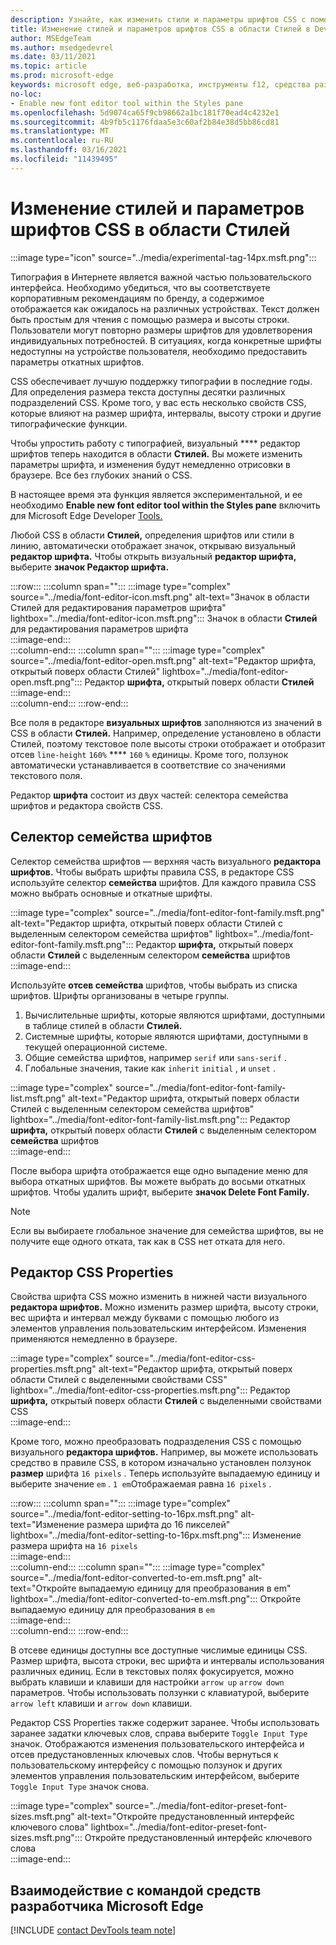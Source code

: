 ```yaml
---
description: Узнайте, как изменить стили и параметры шрифтов CSS с помощью области стилей в Microsoft Edge DevTools.
title: Изменение стилей и параметров шрифтов CSS в области Стилей в DevTools
author: MSEdgeTeam
ms.author: msedgedevrel
ms.date: 03/11/2021
ms.topic: article
ms.prod: microsoft-edge
keywords: microsoft edge, веб-разработка, инструменты f12, средства разработчика
no-loc:
- Enable new font editor tool within the Styles pane
ms.openlocfilehash: 5d9074ca65f9cb98662a1bc181f70ead4c4232e1
ms.sourcegitcommit: 4b9fb5c1176fdaa5e3c60af2b84e38d5bb86cd81
ms.translationtype: MT
ms.contentlocale: ru-RU
ms.lasthandoff: 03/16/2021
ms.locfileid: "11439495"
---
```

# <a name="edit-css-font-styles-and-settings-in-the-styles-pane"></a>Изменение стилей и параметров шрифтов CSS в области Стилей  

:::image type="icon" source="../media/experimental-tag-14px.msft.png":::

Типография в Интернете является важной частью пользовательского интерфейса.  Необходимо убедиться, что вы соответствуете корпоративным рекомендациям по бренду, а содержимое отображается как ожидалось на различных устройствах.  Текст должен быть простым для чтения с помощью размера и высоты строки.  Пользователи могут повторно размеры шрифтов для удовлетворения индивидуальных потребностей.  В ситуациях, когда конкретные шрифты недоступны на устройстве пользователя, необходимо предоставить параметры откатных шрифтов.  

CSS обеспечивает лучшую поддержку типографии в последние годы.  Для определения размера текста доступны десятки различных подразделений CSS.  Кроме того, у вас есть несколько свойств CSS, которые влияют на размер шрифта, интервалы, высоту строки и другие типографические функции.  

Чтобы упростить работу с типографией, визуальный **** редактор шрифтов теперь находится в области **Стилей.**  Вы можете изменить параметры шрифта, и изменения будут немедленно отрисовки в браузере.  Все без глубоких знаний о CSS.  

В настоящее время эта функция является экспериментальной, и ее необходимо **Enable new font editor tool within the Styles pane** включить для Microsoft Edge Developer [Tools.][DevtoolsExperimentalFeaturesIndexTurnOnExperimentalFeatures]  

Любой CSS в области **Стилей,** определения шрифтов или стили в линию, автоматически отображает значок, открываю визуальный **редактор шрифта.**  Чтобы открыть визуальный **редактор шрифта,** выберите **значок Редактор шрифта.**  

:::row:::
   :::column span="":::
      :::image type="complex" source="../media/font-editor-icon.msft.png" alt-text="Значок в области Стилей для редактирования параметров шрифта" lightbox="../media/font-editor-icon.msft.png":::
         Значок в области **Стилей** для редактирования параметров шрифта  
      :::image-end:::  
   :::column-end:::
   :::column span="":::
      :::image type="complex" source="../media/font-editor-open.msft.png" alt-text="Редактор шрифта, открытый поверх области Стилей" lightbox="../media/font-editor-open.msft.png":::
         Редактор **шрифта,** открытый поверх области **Стилей**  
      :::image-end:::  
   :::column-end:::
:::row-end:::  

Все поля в редакторе **визуальных шрифтов** заполняются из значений в CSS в области **Стилей.**  Например, определение установлено в области Стилей, поэтому текстовое поле высоты строки отображает и отобразит отсев `line-height` `160%` **** `160` `%` единицы.  Кроме того, ползунок автоматически устанавливается в соответствие со значениями текстового поля.  

Редактор **шрифта** состоит из двух частей: селектора семейства шрифтов и редактора свойств CSS.  

## <a name="the-font-family-selector"></a>Селектор семейства шрифтов  

Селектор семейства шрифтов — верхняя часть визуального **редактора шрифтов.**  Чтобы выбрать шрифты правила CSS, в редакторе CSS используйте селектор **семейства** шрифтов.  Для каждого правила CSS можно выбрать основные и откатные шрифты.  

:::image type="complex" source="../media/font-editor-font-family.msft.png" alt-text="Редактор шрифта, открытый поверх области Стилей с выделенным селектором семейства шрифтов" lightbox="../media/font-editor-font-family.msft.png":::
   Редактор **шрифта,** открытый поверх области **Стилей** с выделенным селектором **семейства** шрифтов  
:::image-end:::  

Используйте **отсев семейства** шрифтов, чтобы выбрать из списка шрифтов.  Шрифты организованы в четыре группы.  

1.  Вычислительные шрифты, которые являются шрифтами, доступными в таблице стилей в области **Стилей.**  
1.  Системные шрифты, которые являются шрифтами, доступными в текущей операционной системе.  
1.  Общие семейства шрифтов, например `serif` или `sans-serif` .  
1.  Глобальные значения, такие как `inherit` `initial` , и `unset` .  
    
:::image type="complex" source="../media/font-editor-font-family-list.msft.png" alt-text="Редактор шрифта, открытый поверх области Стилей с выделенным селектором семейства шрифтов" lightbox="../media/font-editor-font-family-list.msft.png":::
   Редактор **шрифта,** открытый поверх области **Стилей** с выделенным селектором **семейства** шрифтов  
:::image-end:::  

После выбора шрифта отображается еще одно выпадение меню для выбора откатных шрифтов.  Вы можете выбрать до восьми откатных шрифтов.  Чтобы удалить шрифт, выберите **значок Delete Font Family.**  

<!--:::image type="complex" source="../media/font-editor-defining-fonts.msft.png" alt-text="The font editor with a defined list of fonts and fallback fonts" lightbox="../media/font-editor-defining-fonts.msft.png":::
   The **Font Editor** with a defined list of fonts and fallback fonts highlighted
:::image-end:::  -->

> [!NOTE]
> Если вы выбираете глобальное значение для семейства шрифтов, вы не получите еще одного отката, так как в CSS нет отката для него.  

## <a name="the-css-properties-editor"></a>Редактор CSS Properties  

Свойства шрифта CSS можно изменить в нижней части визуального **редактора шрифтов.**  Можно изменить размер шрифта, высоту строки, вес шрифта и интервал между буквами с помощью любого из элементов управления пользовательским интерфейсом.  Изменения применяются немедленно в браузере.  

:::image type="complex" source="../media/font-editor-css-properties.msft.png" alt-text="Редактор шрифта, открытый поверх области Стилей с выделенными свойствами CSS" lightbox="../media/font-editor-css-properties.msft.png":::
   Редактор **шрифта,** открытый поверх области **Стилей** с выделенными свойствами CSS  
:::image-end:::  

Кроме того, можно преобразовать подразделения CSS с помощью визуального **редактора шрифтов.**  Например, вы можете использовать средство в правиле CSS, в котором изначально установлен ползунок **размер** шрифта `16 pixels` .  Теперь используйте выпадаемую единицу и выберите значение `em` .  `1 em`Отображаемая равна `16 pixels` .  

:::row:::
   :::column span="":::
      :::image type="complex" source="../media/font-editor-setting-to-16px.msft.png" alt-text="Изменение размера шрифта до 16 пикселей" lightbox="../media/font-editor-setting-to-16px.msft.png":::
         Изменение размера шрифта на `16 pixels`  
      :::image-end:::  
   :::column-end:::
   :::column span="":::
      :::image type="complex" source="../media/font-editor-converted-to-em.msft.png" alt-text="Откройте выпадаемую единицу для преобразования в em" lightbox="../media/font-editor-converted-to-em.msft.png":::
         Откройте выпадаемую единицу для преобразования в `em`  
      :::image-end:::  
   :::column-end:::
:::row-end:::  

В отсеве единицы доступны все доступные числимые единицы CSS.  Размер шрифта, высота строки, вес шрифта и интервалы использования различных единиц.  Если в текстовых полях фокусируется, можно выбрать клавиши и клавиши для настройки `arrow up` `arrow down` параметров.  Чтобы использовать ползунки с клавиатурой, выберите `arrow left` клавиши и `arrow down` клавиши.  

Редактор CSS Properties также содержит заранее.  Чтобы использовать заранее задатки ключевых слов, справа выберите `Toggle Input Type` значок.  Отображаются изменения пользовательского интерфейса и отсев предустановленных ключевых слов.  Чтобы вернуться к пользовательскому интерфейсу с помощью ползунок и других элементов управления пользовательским интерфейсом, выберите `Toggle Input Type` значок снова.  

:::image type="complex" source="../media/font-editor-preset-font-sizes.msft.png" alt-text="Откройте предустановленный интерфейс ключевого слова" lightbox="../media/font-editor-preset-font-sizes.msft.png":::
   Откройте предустановленный интерфейс ключевого слова  
:::image-end:::  

## <a name="getting-in-touch-with-the-microsoft-edge-devtools-team"></a>Взаимодействие с командой средств разработчика Microsoft Edge  

[!INCLUDE [contact DevTools team note](../includes/contact-devtools-team-note.md)]  

<!-- links -->  

[DevtoolsIndex]: ../index.md "Средства разработки Microsoft Edge (Chromium) | Документы Майкрософт"  
[DevtoolsExperimentalFeaturesIndex]: ../experimental-features/index.md "Экспериментальные | Документы Майкрософт"  
[DevtoolsExperimentalFeaturesIndexTurnOnExperimentalFeatures]: ../experimental-features/index.md#turn-on-experimental-features "Включаем экспериментальные функции — экспериментальные | Документы Майкрософт"  
